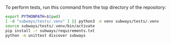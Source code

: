 To perform tests, run this command from the top directory
of the repository:

```bash
export PYTHONPATH=$(pwd)
[ -d "subways/tests/.venv" ] || python3 -m venv subways/tests/.venv
source subways/tests/.venv/bin/activate
pip install -r subways/requirements.txt
python -m unittest discover subways
```
